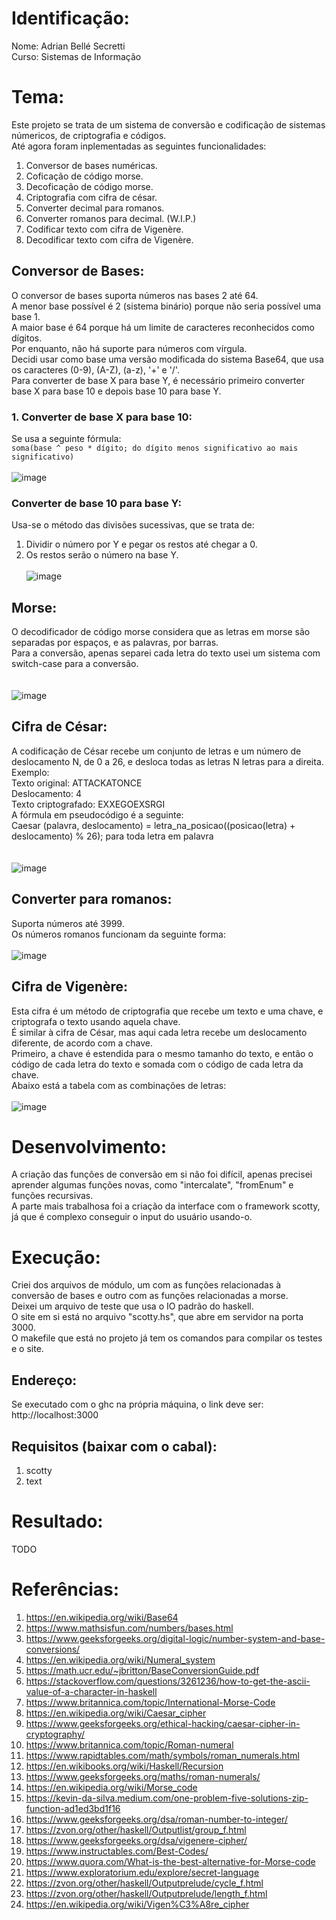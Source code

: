 # Identificação:
Nome: Adrian Bellé Secretti <br>
Curso: Sistemas de Informação

# Tema:
Este projeto se trata de um sistema de conversão e codificação de sistemas númericos, de criptografia e códigos. <br>
Até agora foram inplementadas as seguintes funcionalidades: <br>
1. Conversor de bases numéricas.
2. Coficação de código morse.
3. Decoficação de código morse.
4. Criptografia com cifra de césar.
5. Converter decimal para romanos.
6. Converter romanos para decimal. (W.I.P.)
7. Codificar texto com cifra de Vigenère.
8. Decodificar texto com cifra de Vigenère.

## Conversor de Bases:
O conversor de bases suporta números nas bases 2 até 64. <br>
A menor base possível é 2 (sistema binário) porque não seria possível uma base 1. <br>
A maior base é 64 porque há um limite de caracteres reconhecidos como dígitos. <br>
Por enquanto, não há suporte para números com vírgula. <br>
Decidi usar como base uma versão modificada do sistema Base64, que usa os caracteres (0-9), (A-Z), (a-z), '+' e '/'. <br>
Para converter de base X para base Y, é necessário primeiro converter base X para base 10 e depois base 10 para base Y. <br>

### 1. Converter de base X para base 10:
Se usa a seguinte fórmula: <br>
```soma(base ^ peso * dígito; do dígito menos significativo ao mais significativo)```
<br> <br>
![image](https://wikimedia.org/api/rest_v1/media/math/render/svg/ed875ba981decb322a05335f7efdb5490244d67f)

### Converter de base 10 para base Y:
Usa-se o método das divisões sucessivas, que se trata de: <br>
1. Dividir o número por Y e pegar os restos até chegar a 0.
2. Os restos serão o número na base Y.
<br> <br>
![image](https://homework.study.com/cimages/multimages/16/capture14204776639827140608.png)

## Morse:
O decodificador de código morse considera que as letras em morse são separadas por espaços, e as palavras, por barras. <br>
Para a conversão, apenas separei cada letra do texto usei um sistema com switch-case para a conversão. <br>
<br> <br>
![image](https://images.sampletemplates.com/wp-content/uploads/2015/05/12144219/Morse-Code-Chart-to-Download.jpg)

## Cifra de César:
A codificação de César recebe um conjunto de letras e um número de deslocamento N, de 0 a 26, e desloca todas as letras N letras para a direita. Exemplo: <br>
Texto original: ATTACKATONCE <br>
Deslocamento: 4 <br>
Texto criptografado: EXXEGOEXSRGI <br>
A fórmula em pseudocódigo é a seguinte: <br>
Caesar (palavra, deslocamento) = letra_na_posicao((posicao(letra) + deslocamento) % 26); para toda letra em palavra <br>
<br><br>
![image](https://media.geeksforgeeks.org/wp-content/uploads/ceaserCipher.png)

## Converter para romanos:
Suporta números até 3999. <br>
Os números romanos funcionam da seguinte forma: <br><br>
![image](https://media.geeksforgeeks.org/wp-content/uploads/20230711104223/Roman-numerals.webp)

## Cifra de Vigenère:
Esta cifra é um método de criptografia que recebe um texto e uma chave, e criptografa o texto usando aquela chave. <br>
É similar à cifra de César, mas aqui cada letra recebe um deslocamento diferente, de acordo com a chave. <br>
Primeiro, a chave é estendida para o mesmo tamanho do texto, e então o código de cada letra do texto e somada com o código de cada letra da chave. <br>
Abaixo está a tabela com as combinações de letras: <br> <br>
![image](https://www.thecrazyprogrammer.com/wp-content/uploads/2017/08/Vigenere-Cipher-Table.png)

# Desenvolvimento:
A criação das funções de conversão em si não foi difícil, apenas precisei aprender algumas funções novas, como "intercalate", "fromEnum" e funções recursivas. <br>
A parte mais trabalhosa foi a criação da interface com o framework scotty, já que é complexo conseguir o input do usuário usando-o.

# Execução:
Criei dos arquivos de módulo, um com as funções relacionadas à conversão de bases e outro com as funções relacionadas a morse. <br>
Deixei um arquivo de teste que usa o IO padrão do haskell. <br>
O site em si está no arquivo "scotty.hs", que abre em servidor na porta 3000. <br>
O makefile que está no projeto já tem os comandos para compilar os testes e o site. <br>

## Endereço:
Se executado com o ghc na própria máquina, o link deve ser: <br>
http://localhost:3000

## Requisitos (baixar com o cabal):
1. scotty
2. text

# Resultado:
TODO

# Referências:
1. https://en.wikipedia.org/wiki/Base64
2. https://www.mathsisfun.com/numbers/bases.html
3. https://www.geeksforgeeks.org/digital-logic/number-system-and-base-conversions/
4. https://en.wikipedia.org/wiki/Numeral_system
5. https://math.ucr.edu/~jbritton/BaseConversionGuide.pdf
6. https://stackoverflow.com/questions/3261236/how-to-get-the-ascii-value-of-a-character-in-haskell
7. https://www.britannica.com/topic/International-Morse-Code
8. https://en.wikipedia.org/wiki/Caesar_cipher
9. https://www.geeksforgeeks.org/ethical-hacking/caesar-cipher-in-cryptography/
10. https://www.britannica.com/topic/Roman-numeral
11. https://www.rapidtables.com/math/symbols/roman_numerals.html
12. https://en.wikibooks.org/wiki/Haskell/Recursion
13. https://www.geeksforgeeks.org/maths/roman-numerals/
14. https://en.wikipedia.org/wiki/Morse_code
15. https://kevin-da-silva.medium.com/one-problem-five-solutions-zip-function-ad1ed3bd1f16
16. https://www.geeksforgeeks.org/dsa/roman-number-to-integer/
17. https://zvon.org/other/haskell/Outputlist/group_f.html
18. https://www.geeksforgeeks.org/dsa/vigenere-cipher/
19. https://www.instructables.com/Best-Codes/
20. https://www.quora.com/What-is-the-best-alternative-for-Morse-code
21. https://www.exploratorium.edu/explore/secret-language
22. https://zvon.org/other/haskell/Outputprelude/cycle_f.html
23. https://zvon.org/other/haskell/Outputprelude/length_f.html
24. https://en.wikipedia.org/wiki/Vigen%C3%A8re_cipher